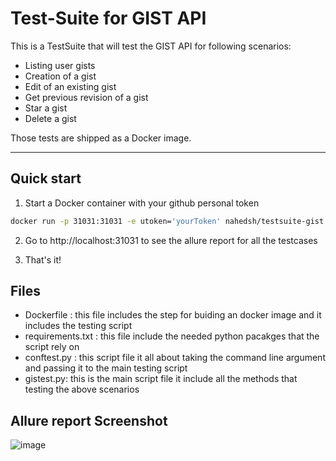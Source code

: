 # Test-Suite for GIST API

This is a TestSuite that will test the GIST API for following scenarios: 
- Listing user gists
- Creation of a gist
- Edit of an existing gist
- Get previous revision of a gist
- Star a gist
- Delete a gist

Those tests are shipped as a Docker image.

___
## Quick start
1. Start a Docker container with your github personal token 

```bash
docker run -p 31031:31031 -e utoken='yourToken' nahedsh/testsuite-gist
```

2. Go to http://localhost:31031 to see the allure report for all the testcases 

3. That's it! 

## Files 

- Dockerfile : 
    this file includes the step for buiding an docker image and it includes the 
    testing script 
- requirements.txt :
    this file include the needed python pacakges that the script rely on
- conftest.py : 
    this script file it all about taking the command line argument and passing it 
    to the main testing script
- gistest.py: 
    this is the main script file it include all the methods that testing the above 
    scenarios
    
## Allure report Screenshot 
![image](https://user-images.githubusercontent.com/88326271/162146417-35b35c6e-67e0-4b5f-a42f-d00d9b8bbf5c.png)
